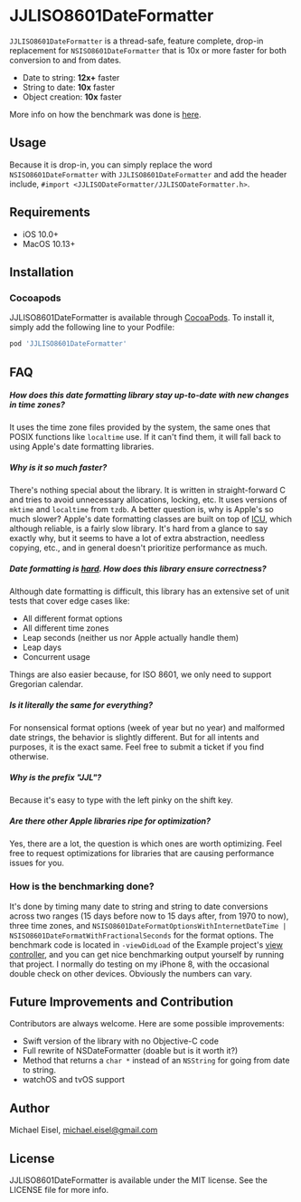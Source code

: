 # JJLISO8601DateFormatter

`JJLISO8601DateFormatter` is a thread-safe, feature complete, drop-in replacement for `NSISO8601DateFormatter` that is 10x or more faster for both conversion to and from dates.

- Date to string: **12x+** faster
- String to date: **10x** faster
- Object creation: **10x** faster

More info on how the benchmark was done is [here](https://github.com/michaeleisel/JJLISO8601DateFormatter#how-is-the-benchmarking-done).

## Usage

Because it is drop-in, you can simply replace the word `NSISO8601DateFormatter` with `JJLISO8601DateFormatter` and add the header include, `#import <JJLISODateFormatter/JJLISODateFormatter.h>`.

## Requirements

- iOS 10.0+
- MacOS 10.13+

## Installation

### Cocoapods
JJLISO8601DateFormatter is available through [CocoaPods](https://cocoapods.org). To install
it, simply add the following line to your Podfile:

```ruby
pod 'JJLISO8601DateFormatter'
```

## FAQ
##### How does this date formatting library stay up-to-date with new changes in time zones?

It uses the time zone files provided by the system, the same ones that POSIX functions like `localtime` use. If it can't find them, it will fall back to using Apple's date formatting libraries.

##### Why is it so much faster?

There's nothing special about the library. It is written in straight-forward C and tries to avoid unnecessary allocations, locking, etc. It uses versions of `mktime` and `localtime` from `tzdb`. A better question is, why is Apple's so much slower? Apple's date formatting classes are built on top of [ICU](http://site.icu-project.org/home), which although reliable, is a fairly slow library. It's hard from a glance to say exactly why, but it seems to have a lot of extra abstraction, needless copying, etc., and in general doesn't prioritize performance as much.

##### Date formatting is [hard](http://yourcalendricalfallacyis.com/). How does this library ensure correctness?

Although date formatting is difficult, this library has an extensive set of unit tests that cover edge cases like:
- All different format options
- All different time zones
- Leap seconds (neither us nor Apple actually handle them)
- Leap days
- Concurrent usage

Things are also easier because, for ISO 8601, we only need to support Gregorian calendar.

##### Is it literally the same for everything?

For nonsensical format options (week of year but no year) and malformed date strings, the behavior is slightly different. But for all intents and purposes, it is the exact same. Feel free to submit a ticket if you find otherwise.

##### Why is the prefix "JJL"?

Because it's easy to type with the left pinky on the shift key.

##### Are there other Apple libraries ripe for optimization?

Yes, there are a lot, the question is which ones are worth optimizing. Feel free to request optimizations for libraries that are causing performance issues for you.

### How is the benchmarking done?

It's done by timing many date to string and string to date conversions across two ranges (15 days before now to 15 days after, from 1970 to now), three time zones, and `NSISO8601DateFormatOptionsWithInternetDateTime | NSISO8601DateFormatWithFractionalSeconds` for the format options. The benchmark code is located in `-viewDidLoad` of the Example project's [view controller](https://github.com/michaeleisel/JJLISO8601DateFormatter/blob/master/Example/JJLISO8601DateFormatterApp/ViewController.m), and you can get nice benchmarking output yourself by running that project. I normally do testing on my iPhone 8, with the occasional double check on other devices. Obviously the numbers can vary.

## Future Improvements and Contribution

Contributors are always welcome. Here are some possible improvements:

- Swift version of the library with no Objective-C code
- Full rewrite of NSDateFormatter (doable but is it worth it?)
- Method that returns a `char *` instead of an `NSString` for going from date to string.
- watchOS and tvOS support

## Author

Michael Eisel, michael.eisel@gmail.com

## License

JJLISO8601DateFormatter is available under the MIT license. See the LICENSE file for more info.
